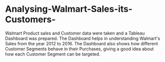 # Analysing-Walmart-Sales-its-Customers-
Walmart Product sales and Customer data were taken and a Tableau Dashboard was prepared. The Dashboard helps in understanding Walmart's Sales from the year 2012 to 2016. The Dashboard also shows how different Customer Segments behave in their Purchases, giving a good idea about how each Customer Segment can be targeted.
